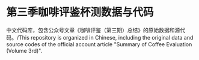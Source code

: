 # 第三季咖啡评鉴杯测数据与代码
中文代码库，包含公众号文章《咖啡评鉴（第三期）总结》的原始数据和源代码。/This repository is organized in Chinese, including the original data and source codes of the official account article "Summary of Coffee Evaluation (Volume 3rd)".
